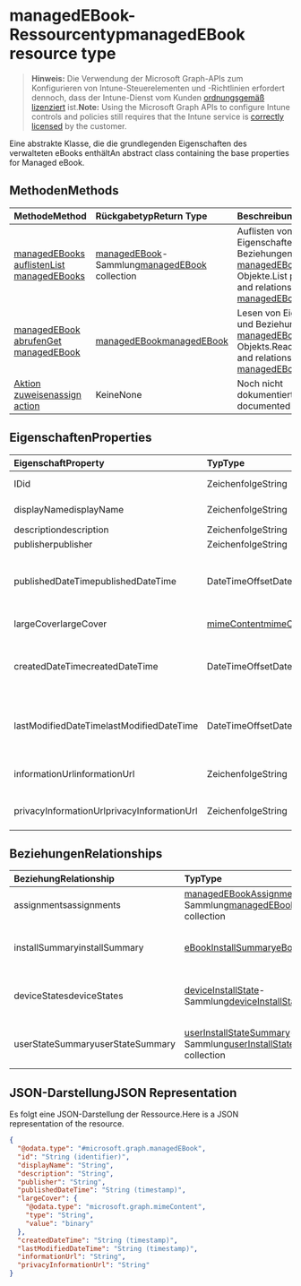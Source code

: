 # <a name="managedebook-resource-type"></a><span data-ttu-id="e265a-101">managedEBook-Ressourcentyp</span><span class="sxs-lookup"><span data-stu-id="e265a-101">managedEBook resource type</span></span>

> <span data-ttu-id="e265a-102">**Hinweis:** Die Verwendung der Microsoft Graph-APIs zum Konfigurieren von Intune-Steuerelementen und -Richtlinien erfordert dennoch, dass der Intune-Dienst vom Kunden [ordnungsgemäß lizenziert](https://go.microsoft.com/fwlink/?linkid=839381) ist.</span><span class="sxs-lookup"><span data-stu-id="e265a-102">**Note:** Using the Microsoft Graph APIs to configure Intune controls and policies still requires that the Intune service is [correctly licensed](https://go.microsoft.com/fwlink/?linkid=839381) by the customer.</span></span>

<span data-ttu-id="e265a-103">Eine abstrakte Klasse, die die grundlegenden Eigenschaften des verwalteten eBooks enthält</span><span class="sxs-lookup"><span data-stu-id="e265a-103">An abstract class containing the base properties for Managed eBook.</span></span>
## <a name="methods"></a><span data-ttu-id="e265a-104">Methoden</span><span class="sxs-lookup"><span data-stu-id="e265a-104">Methods</span></span>
|<span data-ttu-id="e265a-105">Methode</span><span class="sxs-lookup"><span data-stu-id="e265a-105">Method</span></span>|<span data-ttu-id="e265a-106">Rückgabetyp</span><span class="sxs-lookup"><span data-stu-id="e265a-106">Return Type</span></span>|<span data-ttu-id="e265a-107">Beschreibung</span><span class="sxs-lookup"><span data-stu-id="e265a-107">Description</span></span>|
|:---|:---|:---|
|[<span data-ttu-id="e265a-108">managedEBooks auflisten</span><span class="sxs-lookup"><span data-stu-id="e265a-108">List managedEBooks</span></span>](../api/intune_books_managedebook_list.md)|<span data-ttu-id="e265a-109">[managedEBook](../resources/intune_books_managedebook.md)-Sammlung</span><span class="sxs-lookup"><span data-stu-id="e265a-109">[managedEBook](../resources/intune_books_managedebook.md) collection</span></span>|<span data-ttu-id="e265a-110">Auflisten von Eigenschaften und Beziehungen der [managedEBook](../resources/intune_books_managedebook.md)-Objekte.</span><span class="sxs-lookup"><span data-stu-id="e265a-110">List properties and relationships of the [managedEBook](../resources/intune_books_managedebook.md) objects.</span></span>|
|[<span data-ttu-id="e265a-111">managedEBook abrufen</span><span class="sxs-lookup"><span data-stu-id="e265a-111">Get managedEBook</span></span>](../api/intune_books_managedebook_get.md)|[<span data-ttu-id="e265a-112">managedEBook</span><span class="sxs-lookup"><span data-stu-id="e265a-112">managedEBook</span></span>](../resources/intune_books_managedebook.md)|<span data-ttu-id="e265a-113">Lesen von Eigenschaften und Beziehungen des [managedEBook](../resources/intune_books_managedebook.md)-Objekts.</span><span class="sxs-lookup"><span data-stu-id="e265a-113">Read properties and relationships of the [managedEBook](../resources/intune_books_managedebook.md) object.</span></span>|
|[<span data-ttu-id="e265a-114">Aktion zuweisen</span><span class="sxs-lookup"><span data-stu-id="e265a-114">assign action</span></span>](../api/intune_books_managedebook_assign.md)|<span data-ttu-id="e265a-115">Keine</span><span class="sxs-lookup"><span data-stu-id="e265a-115">None</span></span>|<span data-ttu-id="e265a-116">Noch nicht dokumentiert</span><span class="sxs-lookup"><span data-stu-id="e265a-116">Not yet documented</span></span>|

## <a name="properties"></a><span data-ttu-id="e265a-117">Eigenschaften</span><span class="sxs-lookup"><span data-stu-id="e265a-117">Properties</span></span>
|<span data-ttu-id="e265a-118">Eigenschaft</span><span class="sxs-lookup"><span data-stu-id="e265a-118">Property</span></span>|<span data-ttu-id="e265a-119">Typ</span><span class="sxs-lookup"><span data-stu-id="e265a-119">Type</span></span>|<span data-ttu-id="e265a-120">Beschreibung</span><span class="sxs-lookup"><span data-stu-id="e265a-120">Description</span></span>|
|:---|:---|:---|
|<span data-ttu-id="e265a-121">ID</span><span class="sxs-lookup"><span data-stu-id="e265a-121">id</span></span>|<span data-ttu-id="e265a-122">Zeichenfolge</span><span class="sxs-lookup"><span data-stu-id="e265a-122">String</span></span>|<span data-ttu-id="e265a-123">Schlüssel der Entität</span><span class="sxs-lookup"><span data-stu-id="e265a-123">Key of the entity.</span></span>|
|<span data-ttu-id="e265a-124">displayName</span><span class="sxs-lookup"><span data-stu-id="e265a-124">displayName</span></span>|<span data-ttu-id="e265a-125">Zeichenfolge</span><span class="sxs-lookup"><span data-stu-id="e265a-125">String</span></span>|<span data-ttu-id="e265a-126">Name des E-Books</span><span class="sxs-lookup"><span data-stu-id="e265a-126">Name of the eBook.</span></span>|
|<span data-ttu-id="e265a-127">description</span><span class="sxs-lookup"><span data-stu-id="e265a-127">description</span></span>|<span data-ttu-id="e265a-128">Zeichenfolge</span><span class="sxs-lookup"><span data-stu-id="e265a-128">String</span></span>|<span data-ttu-id="e265a-129">Beschreibung</span><span class="sxs-lookup"><span data-stu-id="e265a-129">Description.</span></span>|
|<span data-ttu-id="e265a-130">publisher</span><span class="sxs-lookup"><span data-stu-id="e265a-130">publisher</span></span>|<span data-ttu-id="e265a-131">Zeichenfolge</span><span class="sxs-lookup"><span data-stu-id="e265a-131">String</span></span>|<span data-ttu-id="e265a-132">Herausgeber</span><span class="sxs-lookup"><span data-stu-id="e265a-132">Publisher.</span></span>|
|<span data-ttu-id="e265a-133">publishedDateTime</span><span class="sxs-lookup"><span data-stu-id="e265a-133">publishedDateTime</span></span>|<span data-ttu-id="e265a-134">DateTimeOffset</span><span class="sxs-lookup"><span data-stu-id="e265a-134">DateTimeOffset</span></span>|<span data-ttu-id="e265a-135">Datum und Uhrzeit der Veröffentlichung des E-Books.</span><span class="sxs-lookup"><span data-stu-id="e265a-135">The date and time when the eBook was published.</span></span>|
|<span data-ttu-id="e265a-136">largeCover</span><span class="sxs-lookup"><span data-stu-id="e265a-136">largeCover</span></span>|[<span data-ttu-id="e265a-137">mimeContent</span><span class="sxs-lookup"><span data-stu-id="e265a-137">mimeContent</span></span>](../resources/intune_shared_mimecontent.md)|<span data-ttu-id="e265a-138">Umschlagbild des Buchs</span><span class="sxs-lookup"><span data-stu-id="e265a-138">Book cover.</span></span>|
|<span data-ttu-id="e265a-139">createdDateTime</span><span class="sxs-lookup"><span data-stu-id="e265a-139">createdDateTime</span></span>|<span data-ttu-id="e265a-140">DateTimeOffset</span><span class="sxs-lookup"><span data-stu-id="e265a-140">DateTimeOffset</span></span>|<span data-ttu-id="e265a-141">Datum und Uhrzeit der Erstellung der E-Book-Datei.</span><span class="sxs-lookup"><span data-stu-id="e265a-141">The date and time when the eBook file was created.</span></span>|
|<span data-ttu-id="e265a-142">lastModifiedDateTime</span><span class="sxs-lookup"><span data-stu-id="e265a-142">lastModifiedDateTime</span></span>|<span data-ttu-id="e265a-143">DateTimeOffset</span><span class="sxs-lookup"><span data-stu-id="e265a-143">DateTimeOffset</span></span>|<span data-ttu-id="e265a-144">Datum und Uhrzeit der letzten Änderung des E-Books.</span><span class="sxs-lookup"><span data-stu-id="e265a-144">The date and time when the eBook was last modified.</span></span>|
|<span data-ttu-id="e265a-145">informationUrl</span><span class="sxs-lookup"><span data-stu-id="e265a-145">informationUrl</span></span>|<span data-ttu-id="e265a-146">Zeichenfolge</span><span class="sxs-lookup"><span data-stu-id="e265a-146">String</span></span>|<span data-ttu-id="e265a-147">URL zur Seite mit weiteren Informationen.</span><span class="sxs-lookup"><span data-stu-id="e265a-147">The more information Url.</span></span>|
|<span data-ttu-id="e265a-148">privacyInformationUrl</span><span class="sxs-lookup"><span data-stu-id="e265a-148">privacyInformationUrl</span></span>|<span data-ttu-id="e265a-149">Zeichenfolge</span><span class="sxs-lookup"><span data-stu-id="e265a-149">String</span></span>|<span data-ttu-id="e265a-150">URL zur Datenschutzerklärung</span><span class="sxs-lookup"><span data-stu-id="e265a-150">The privacy statement Url.</span></span>|

## <a name="relationships"></a><span data-ttu-id="e265a-151">Beziehungen</span><span class="sxs-lookup"><span data-stu-id="e265a-151">Relationships</span></span>
|<span data-ttu-id="e265a-152">Beziehung</span><span class="sxs-lookup"><span data-stu-id="e265a-152">Relationship</span></span>|<span data-ttu-id="e265a-153">Typ</span><span class="sxs-lookup"><span data-stu-id="e265a-153">Type</span></span>|<span data-ttu-id="e265a-154">Beschreibung</span><span class="sxs-lookup"><span data-stu-id="e265a-154">Description</span></span>|
|:---|:---|:---|
|<span data-ttu-id="e265a-155">assignments</span><span class="sxs-lookup"><span data-stu-id="e265a-155">assignments</span></span>|<span data-ttu-id="e265a-156">[managedEBookAssignment](../resources/intune_books_managedebookassignment.md)-Sammlung</span><span class="sxs-lookup"><span data-stu-id="e265a-156">[managedEBookAssignment](../resources/intune_books_managedebookassignment.md) collection</span></span>|<span data-ttu-id="e265a-157">Die Liste der Zuweisungen für dieses E-Book.</span><span class="sxs-lookup"><span data-stu-id="e265a-157">The list of assignments for this eBook.</span></span>|
|<span data-ttu-id="e265a-158">installSummary</span><span class="sxs-lookup"><span data-stu-id="e265a-158">installSummary</span></span>|[<span data-ttu-id="e265a-159">eBookInstallSummary</span><span class="sxs-lookup"><span data-stu-id="e265a-159">eBookInstallSummary</span></span>](../resources/intune_books_ebookinstallsummary.md)|<span data-ttu-id="e265a-160">Die Installationszusammenfassung für die mobile App.</span><span class="sxs-lookup"><span data-stu-id="e265a-160">Mobile App Install Summary.</span></span>|
|<span data-ttu-id="e265a-161">deviceStates</span><span class="sxs-lookup"><span data-stu-id="e265a-161">deviceStates</span></span>|<span data-ttu-id="e265a-162">[deviceInstallState](../resources/intune_books_deviceinstallstate.md)-Sammlung</span><span class="sxs-lookup"><span data-stu-id="e265a-162">[deviceInstallState](../resources/intune_books_deviceinstallstate.md) collection</span></span>|<span data-ttu-id="e265a-163">Die Liste der Installationsstatus für das E-Book.</span><span class="sxs-lookup"><span data-stu-id="e265a-163">The list of installation states for this eBook.</span></span>|
|<span data-ttu-id="e265a-164">userStateSummary</span><span class="sxs-lookup"><span data-stu-id="e265a-164">userStateSummary</span></span>|<span data-ttu-id="e265a-165">[userInstallStateSummary](../resources/intune_books_userinstallstatesummary.md)-Sammlung</span><span class="sxs-lookup"><span data-stu-id="e265a-165">[userInstallStateSummary](../resources/intune_books_userinstallstatesummary.md) collection</span></span>|<span data-ttu-id="e265a-166">Die Liste der Installationsstatus für das E-Book.</span><span class="sxs-lookup"><span data-stu-id="e265a-166">The list of installation states for this eBook.</span></span>|

## <a name="json-representation"></a><span data-ttu-id="e265a-167">JSON-Darstellung</span><span class="sxs-lookup"><span data-stu-id="e265a-167">JSON Representation</span></span>
<span data-ttu-id="e265a-168">Es folgt eine JSON-Darstellung der Ressource.</span><span class="sxs-lookup"><span data-stu-id="e265a-168">Here is a JSON representation of the resource.</span></span>
<!--{
  "blockType": "resource",
  "baseType": "microsoft.graph.entity",
  "keyProperty": "id",
  "@odata.type": "microsoft.graph.managedEBook"
}-->
``` json
{
  "@odata.type": "#microsoft.graph.managedEBook",
  "id": "String (identifier)",
  "displayName": "String",
  "description": "String",
  "publisher": "String",
  "publishedDateTime": "String (timestamp)",
  "largeCover": {
    "@odata.type": "microsoft.graph.mimeContent",
    "type": "String",
    "value": "binary"
  },
  "createdDateTime": "String (timestamp)",
  "lastModifiedDateTime": "String (timestamp)",
  "informationUrl": "String",
  "privacyInformationUrl": "String"
}
```








